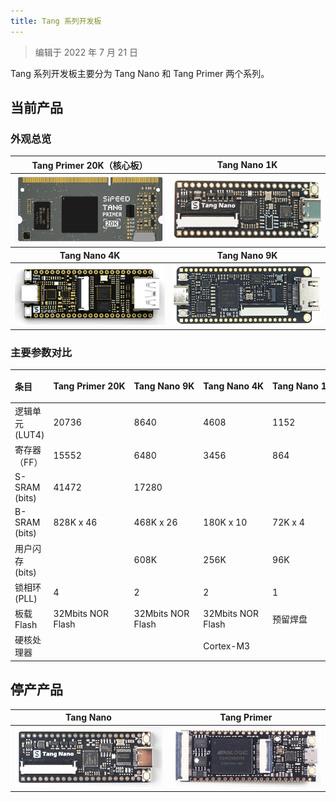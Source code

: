 ```yaml
---
title: Tang 系列开发板
---
```


> 编辑于 2022 年 7 月 21 日

Tang 系列开发板主要分为 Tang Nano 和 Tang Primer 两个系列。

## 当前产品



### 外观总览
<table>
<thead>
<tr>
<th style="text-align:center">Tang Primer 20K（核心板）</th>
<th style="text-align:center">Tang Nano 1K</th>
</tr>
</thead>
<tbody>
<tr>
<td style="text-align:center"><a href="./tang-primer-20k/primer-20k.html"><img src="./../../assets/Tang/primer_20k/primer_20k.png" alt="Tang Primer 20K（核心板）"></a></td>
<td style="text-align:center"><a href="./Tang-Nano-1K/Nano-1k.html"><img src="./../../assets/Tang/Nano-1K/1K.png" alt="Tang Nano 1K"></a></td>
</tr>
</tbody>
<thead>
<tr>
<th style="text-align:center">Tang Nano 4K</th>
<th style="text-align:center">Tang Nano 9K</th>
</tr>
</thead>
<tbody>
<tr>
<td style="text-align:center"><a href="./Tang-Nano-4K/Nano-4K.html"><img src="./../../assets/Tang/Nano_4K/Nano_4K.png" alt="Tang Nano 4K"></a></td>
<td style="text-align:center"><a href="./Tang-Nano-9K/Nano-9K.html"><img src="./../../assets/Tang/Nano-9K/9K.png" alt="Tang Nano 9K"></a></td>
</tr>
</tbody>
</table>

### 主要参数对比

| 条目            |<p style="white-space:nowrap">Tang Primer 20K</p>| <p style="white-space:nowrap">Tang Nano 9K</p>|<p style="white-space:nowrap">Tang Nano 4K</p>|<p style="white-space:nowrap">Tang Nano 1K</p>|
| :-------------- | :---------------- | :---------------- | :---------------- | ------------ |
| 逻辑单元(LUT4)  | 20736             | 8640              | 4608              | 1152         |
| 寄存器（FF）    | 15552             | 6480              | 3456              | 864          |
| S-SRAM (bits)   | 41472             | 17280             |                   |              |
| B-SRAM (bits)   | 828K x 46         | 468K x 26         | 180K x 10         | 72K x 4      |
| 用户闪存 (bits) |                   | 608K              | 256K              | 96K          |
| 锁相环 (PLL)    | 4                 | 2                 | 2                 | 1            |
| 板载 Flash      | 32Mbits NOR Flash | 32Mbits NOR Flash | 32Mbits NOR Flash | 预留焊盘     |
| 硬核处理器      |                   |                   | Cortex-M3         |              | |

## 停产产品

|                                  Tang Nano                                  |                                         Tang Primer                                          |
| :-------------------------------------------------------------------------: | :------------------------------------------------------------------------------------------: |
| [![Tang Nano](./../../assets/Tang/Nano/Tang_Nano.jpg)](./Tang-Nano/Nano.md) | [![Tang Primer](./../../assets/Tang/permier/Tang_permier.jpg)](./Tang-primer/Tang-primer.md) |


